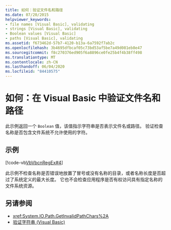 ```yaml
---
title: 如何：验证文件名和路径
ms.date: 07/20/2015
helpviewer_keywords:
- file names [Visual Basic], validating
- strings [Visual Basic], validating
- Boolean values [Visual Basic]
- paths [Visual Basic], validating
ms.assetid: f673462d-57b7-4120-b13a-6a7592f7ab2c
ms.openlocfilehash: 3b4695dfbcaf05c73bd53af5be7a49d081eb8e47
ms.sourcegitcommit: f8c270376ed905f6a8896ce0fe25b4f4b38ff498
ms.translationtype: MT
ms.contentlocale: zh-CN
ms.lasthandoff: 06/04/2020
ms.locfileid: "84410575"
---
```

# <a name="how-to-validate-file-names-and-paths-in-visual-basic"></a>如何：在 Visual Basic 中验证文件名和路径
此示例返回一个 `Boolean` 值，该值指示字符串是否表示文件名或路径。 验证检查名称是否包含文件系统不允许使用的字符。  
  
## <a name="example"></a>示例  
 [!code-vb[VbVbcnRegEx#4](~/samples/snippets/visualbasic/VS_Snippets_VBCSharp/VbVbcnRegEx/VB/Class1.vb#4)]  
  
 此示例不检查名称是否错误地放置了冒号或没有名称的目录，或者名称长度是否超过了系统定义的最大长度。 它也不会检查应用程序是否有权访问具有指定名称的文件系统资源。  
  
## <a name="see-also"></a>另请参阅

- <xref:System.IO.Path.GetInvalidPathChars%2A>
- [验证字符串 (Visual Basic)](validating-strings.md)
